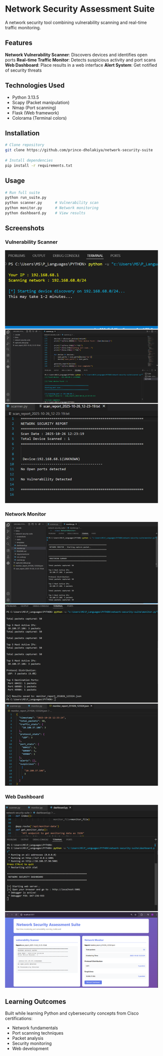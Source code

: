 # Network Security Assessment Suite

A network security tool combining vulnerability scanning and real-time traffic monitoring.

## Features

**Network Vulnerability Scanner**: Discovers devices and identifies open ports
**Real-time Traffic Monitor**: Detects suspicious activity and port scans
**Web Dashboard**: Place results in a web interface
**Alert System**: Get notified of security threats

## Technologies Used

- Python 3.13.5
- Scapy (Packet manipulation)
- Nmap (Port scanning)
- Flask (Web framework)
- Colorama (Terminal colors)

## Installation
```bash
# Clone repository
git clone https://github.com/prince-dholakiya/network-security-suite

# Install dependencies
pip install -r requirements.txt
```

## Usage
```bash
# Run full suite
python run_suite.py
python scanner.py      # Vulnerability scan
python monitor.py      # Network monitoring
python dashboard.py    # View results
```

## Screenshots

### Vulnerability Scanner
![Scanner Output](screenshots/scanner_output1.png)
![Scanner Output](screenshots/scanner_output2.png)
![Scanner Output](screenshots/scanner_output3.png)

### Network Monitor
![Monitor Output](screenshots/monitor_output1.png)
![Monitor Output](screenshots/monitor_output2.png)
![Monitor Output](screenshots/monitor_output3.png)

### Web Dashboard
![Dashboard](screenshots/dashboard_output1.png)
![Dashboard](screenshots/dashboard_output2.png)


## Learning Outcomes

Built while learning Python and cybersecurity concepts from Cisco certifications:
- Network fundamentals
- Port scanning techniques
- Packet analysis
- Security monitoring
- Web development
